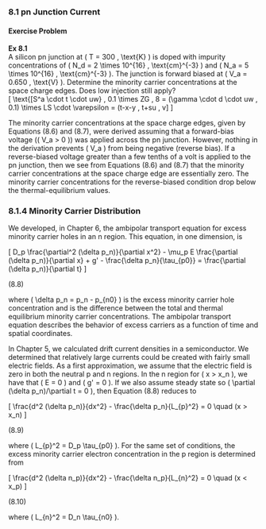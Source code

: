 ### 8.1 pn Junction Current

#### Exercise Problem

**Ex 8.1**  
A silicon pn junction at \( T = 300 \, \text{K} \) is doped with impurity concentrations of \( N_d = 2 \times 10^{16} \, \text{cm}^{-3} \) and \( N_a = 5 \times 10^{16} \, \text{cm}^{-3} \). The junction is forward biased at \( V_a = 0.650 \, \text{V} \). Determine the minority carrier concentrations at the space charge edges. Does low injection still apply?  
\[ \text{[S^a \cdot t \cdot uw} \, 0.1 \times ZG \, 8 = (\gamma \cdot d \cdot uw \, 0.1) \times LS \cdot \varepsilon = (t-x-y \, t+su \, v] \]

The minority carrier concentrations at the space charge edges, given by Equations (8.6) and (8.7), were derived assuming that a forward-bias voltage (\( V_a > 0 \)) was applied across the pn junction. However, nothing in the derivation prevents \( V_a \) from being negative (reverse bias). If a reverse-biased voltage greater than a few tenths of a volt is applied to the pn junction, then we see from Equations (8.6) and (8.7) that the minority carrier concentrations at the space charge edge are essentially zero. The minority carrier concentrations for the reverse-biased condition drop below the thermal-equilibrium values.

### 8.1.4 Minority Carrier Distribution

We developed, in Chapter 6, the ambipolar transport equation for excess minority carrier holes in an n region. This equation, in one dimension, is

\[
D_p \frac{\partial^2 (\delta p_n)}{\partial x^2} - \mu_p E \frac{\partial (\delta p_n)}{\partial x} + g' - \frac{\delta p_n}{\tau_{p0}} = \frac{\partial (\delta p_n)}{\partial t}
\]

(8.8)

where \( \delta p_n = p_n - p_{n0} \) is the excess minority carrier hole concentration and is the difference between the total and thermal equilibrium minority carrier concentrations. The ambipolar transport equation describes the behavior of excess carriers as a function of time and spatial coordinates.

In Chapter 5, we calculated drift current densities in a semiconductor. We determined that relatively large currents could be created with fairly small electric fields. As a first approximation, we assume that the electric field is zero in both the neutral p and n regions. In the n region for \( x > x_n \), we have that \( E = 0 \) and \( g' = 0 \). If we also assume steady state so \( \partial (\delta p_n)/\partial t = 0 \), then Equation (8.8) reduces to

\[
\frac{d^2 (\delta p_n)}{dx^2} - \frac{\delta p_n}{L_{p}^2} = 0 \quad (x > x_n)
\]

(8.9)

where \( L_{p}^2 = D_p \tau_{p0} \). For the same set of conditions, the excess minority carrier electron concentration in the p region is determined from

\[
\frac{d^2 (\delta n_p)}{dx^2} - \frac{\delta n_p}{L_{n}^2} = 0 \quad (x < x_p)
\]

(8.10)

where \( L_{n}^2 = D_n \tau_{n0} \).